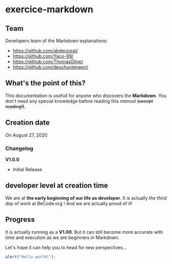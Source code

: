 # exercice-markdown

## Team

Developers team of the Markdown explanations:

* <https://github.com/abderzorai/>
* <https://github.com/Yaco-99/>
* <https://github.com/ThomasGline/>
* <https://github.com/deschuyteneerj/>

## What's the point of this?

This documentation is usefull for anyone who discovers the **Markdown**. You don't need any special knowledge before reading this _manual_ ~~(except reading!)~~.

## Creation date

On August 27, 2020

### Changelog

**V1.0.0**
* Initial Release

## developer level at creation time

We are at **the early beginning of our life as developer**. It is actually _the third day_ of work at BeCode.org !
And we are actually proud of it!

## Progress

It is actually running as a **V1.00**. But it can still become more accurate with time and execution as we are beginners in Markdown.

Let's hope it can help you to head for new perspectives...

```javascript
alert("Hello world!");
```